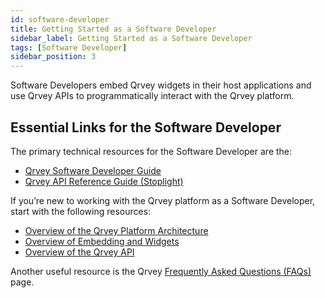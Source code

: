 ```yaml
---
id: software-developer
title: Getting Started as a Software Developer
sidebar_label: Getting Started as a Software Developer
tags: [Software Developer]
sidebar_position: 3
---
```


Software Developers embed Qrvey widgets in their host applications and use Qrvey APIs to programmatically interact with the Qrvey platform.

## Essential Links for the Software Developer
The primary technical resources for the Software Developer are the:
* [Qrvey Software Developer Guide](../../software-developer/introduction-to-software-development.md)
* <a href="https://tinyurl.com/atuznk6u">Qrvey API Reference Guide (Stoplight)</a>

If you’re new to working with the Qrvey platform as a Software Developer, start with the following resources:
* [Overview of the Qrvey Platform Architecture](../../software-developer/architecture.md)
* [Overview of Embedding and Widgets](../../software-developer/04-Embedding%20Qrvey%20Widgets/overview-of-embedding.md)
* [Overview of the Qrvey API](../../software-developer/06-Working%20with%20Qrvey%20APIs/overview-of-qrvey-api.md)

Another useful resource is the Qrvey [Frequently Asked Questions (FAQs)](../faqs.md) page. 